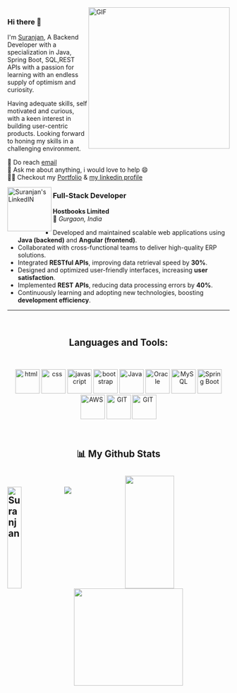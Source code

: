 
<!--
**suranjanachary/suranjanachary** is a ✨ _special_ ✨ repository because its `README.md` (this file) appears on your GitHub profile.

Here are some ideas to get you started:

- 🔭 I’m currently working on ...
- 🌱 I’m currently learning ...
- 👯 I’m looking to collaborate on ...
- 🤔 I’m looking for help with ...
- 💬 Ask me about ...
- 📫 How to reach me: ...
- 😄 Pronouns: ...
- ⚡ Fun fact: ...
-->
 <img align="right" alt="GIF" src="https://user-images.githubusercontent.com/75193540/156818786-1dc5df82-3864-4628-a77d-c34f8c6ceeeb.gif" width="320px" />

### Hi there 👋

I'm [Suranjan](https://github.com/suranjanachary), A Backend Developer with a specialization in Java, Spring Boot, SQL,REST APIs with a passion for learning with an endless supply of optimism and curiosity.


Having adequate skills, self motivated and
curious, with a keen interest in building user-centric products. Looking
forward to honing my skills in a challenging environment.<br/>


  💼 Do reach [email](mailto:suranjan.achary@gmail.com) <br/>
  💬 Ask me about anything, i would love to help 😄 <br/>
  👨‍💻 Checkout my [Portfolio](https://portfolio-suranjan-achary.netlify.app) & [my linkedin profile](https://www.linkedin.com/in/suranjan-achary-8b27b7174/) <br/>
  

<a href="https://www.linkedin.com/in/suranjan-achary-8b27b7174/">
  <img align="left" alt="Suranjan's LinkedIN" width="100px" src="https://cdn.icon-icons.com/icons2/2530/PNG/512/linkedin_button_icon_151847.png" />
</a>

### **Full-Stack Developer**
**Hostbooks Limited**  
📍 *Gurgaon, India*  

- Developed and maintained scalable web applications using **Java (backend)** and **Angular (frontend)**.
- Collaborated with cross-functional teams to deliver high-quality ERP solutions.
- Integrated **RESTful APIs**, improving data retrieval speed by **30%**.
- Designed and optimized user-friendly interfaces, increasing **user satisfaction**.
- Implemented **REST APIs**, reducing data processing errors by **40%**.
- Continuously learning and adopting new technologies, boosting **development efficiency**.

---

<br />

<span><h2 align="center">Languages and Tools:</h2>
  <br>
  <p align="center">
      <img src="https://www.vectorlogo.zone/logos/w3_html5/w3_html5-icon.svg" alt="html" width="55" height="55"/>
      <img src="https://www.vectorlogo.zone/logos/w3_css/w3_css-icon.svg" alt="css" width="55" height="55"/>
      <img src="https://upload.wikimedia.org/wikipedia/commons/thumb/6/6a/JavaScript-logo.png/600px-JavaScript-logo.png?20120221235433" alt="javascript" width="55" height="55"/>
      <img src="https://upload.wikimedia.org/wikipedia/commons/thumb/b/b2/Bootstrap_logo.svg/512px-Bootstrap_logo.svg.png?20210507000024" alt="bootstrap" width="55" height="55"/>
      <img src="https://www.svgrepo.com/show/184143/java.svg" alt="Java" height="55"/>
      <img src="https://www.svgrepo.com/show/355152/oracle.svg" alt="Oracle"  height="55"/>
      <img src="https://www.svgrepo.com/show/354099/mysql.svg" alt="MySQL"  height="55"/>
      <img src="https://www.vectorlogo.zone/logos/springio/springio-icon.svg" alt="Spring Boot" width="55" height="55"/>
      <img src="https://upload.wikimedia.org/wikipedia/commons/thumb/9/93/Amazon_Web_Services_Logo.svg/512px-Amazon_Web_Services_Logo.svg.png?20170912170050" alt="AWS"  height="55"/>
      <img src="https://www.vectorlogo.zone/logos/git-scm/git-scm-icon.svg" alt="GIT" width="55" height="55" marginleft="15"/>
      <img src="https://www.svgrepo.com/show/354048/material-ui.svg" alt="GIT" width="55" height="55" marginleft="15"/>
</p></span>

<br/>


<h2 align="center">📊 My Github Stats<h2>
<div>
<!--   <img align="left" src="https://github-readme-streak-stats.herokuapp.com/?user=suranjanachary&theme=radical" alt="suranjan" height="250px" width="47%" /> -->
  <img align="right" src="https://github-readme-stats.vercel.app/api?username=suranjanachary&show_icons=true&theme=radical" height="255px" width="47%"/>
<div>
  </br>
  
  
  
  <div>
  <img align="left" src="https://github-readme-stats.vercel.app/api/top-langs/?username=suranjanachary&theme=radical&langs_count=8" alt="Suranjan" height="230px" width="25%" />
  <img img align="right" src="https://github-profile-summary-cards.vercel.app/api/cards/profile-details?username=suranjanachary&theme=radical" alt="" height="220px" width="70%"/>
  

<div>

  
 <img  src="https://raw.githubusercontent.com/Trilokia/Trilokia/379277808c61ef204768a61bbc5d25bc7798ccf1/bottom_header.svg" />

